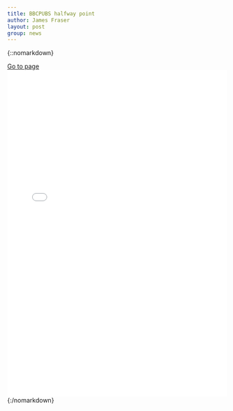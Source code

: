 ```yaml
---
title: BBCPUBS halfway point
author: James Fraser
layout: post
group: news
---
```



{::nomarkdown}
<div class="storify" markdown="0">
    <a href="/pubs_2014/">Go to page</a>
  <iframe markdown="0" src="/pubs_2014/" width="100%" height=750 frameborder=no allowtransparency=true>
    
  </iframe>

<!--
<script src="https://fraserlab.com/pubs_2014/"></script><noscript>[<a href="//storify.com/fraser_lab/bbcpubs-2" target="_blank">View the story "#bbcpubs" on Storify</a>]</noscript>
-->
</div>
{:/nomarkdown}
